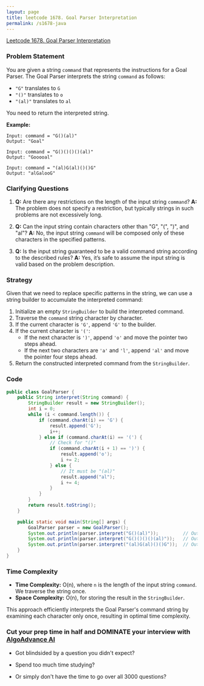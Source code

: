```yaml
---
layout: page
title: leetcode 1678. Goal Parser Interpretation
permalink: /s1678-java
---
```

[Leetcode 1678. Goal Parser Interpretation](https://algoadvance.github.io/algoadvance/l1678)
### Problem Statement

You are given a string `command` that represents the instructions for a Goal Parser. The Goal Parser interprets the string `command` as follows:
- `"G"` translates to `G`
- `"()"` translates to `o`
- `"(al)"` translates to `al`

You need to return the interpreted string.

**Example:**
```plaintext
Input: command = "G()(al)"
Output: "Goal"

Input: command = "G()()()()(al)"
Output: "Gooooal"

Input: command = "(al)G(al)()()G"
Output: "alGalooG"
```

### Clarifying Questions

1. **Q:** Are there any restrictions on the length of the input string `command`?
   **A:** The problem does not specify a restriction, but typically strings in such problems are not excessively long.

2. **Q:** Can the input string contain characters other than "G", "(", ")", and "al"?
   **A:** No, the input string `command` will be composed only of these characters in the specified patterns.

3. **Q:** Is the input string guaranteed to be a valid command string according to the described rules?
   **A:** Yes, it’s safe to assume the input string is valid based on the problem description.

### Strategy

Given that we need to replace specific patterns in the string, we can use a string builder to accumulate the interpreted command:

1. Initialize an empty `StringBuilder` to build the interpreted command.
2. Traverse the `command` string character by character.
3. If the current character is `'G'`, append `'G'` to the builder.
4. If the current character is `'('`:
    - If the next character is `')'`, append `'o'` and move the pointer two steps ahead.
    - If the next two characters are `'a'` and `'l'`, append `'al'` and move the pointer four steps ahead.
5. Return the constructed interpreted command from the `StringBuilder`.

### Code

```java
public class GoalParser {
    public String interpret(String command) {
        StringBuilder result = new StringBuilder();
        int i = 0;
        while (i < command.length()) {
            if (command.charAt(i) == 'G') {
                result.append('G');
                i++;
            } else if (command.charAt(i) == '(') {
                // Check for "()"
                if (command.charAt(i + 1) == ')') {
                    result.append('o');
                    i += 2;
                } else {
                    // It must be "(al)"
                    result.append("al");
                    i += 4;
                }
            }
        }
        return result.toString();
    }

    public static void main(String[] args) {
        GoalParser parser = new GoalParser();
        System.out.println(parser.interpret("G()(al)"));         // Output: "Goal"
        System.out.println(parser.interpret("G()()()()(al)"));   // Output: "Gooooal"
        System.out.println(parser.interpret("(al)G(al)()()G"));  // Output: "alGalooG"
    }
}
```

### Time Complexity

- **Time Complexity:** O(n), where `n` is the length of the input string `command`. We traverse the string once.
- **Space Complexity:** O(n), for storing the result in the `StringBuilder`.

This approach efficiently interprets the Goal Parser's command string by examining each character only once, resulting in optimal time complexity.


### Cut your prep time in half and DOMINATE your interview with [AlgoAdvance AI](https://algoAdvance.com)

- Got blindsided by a question you didn't expect?

- Spend too much time studying?

- Or simply don't have the time to go over all 3000 questions?

